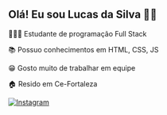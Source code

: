 ## Olá! Eu sou Lucas da Silva 👋🏻 <br/>

👨🏻‍💻 Estudante de programação Full Stack <br/>

📚 Possuo conhecimentos em HTML, CSS, JS <br/>

😁 Gosto muito de trabalhar em equipe <br/>

🏠 Resido em Ce-Fortaleza <br/>

[![Instagram](https://img.shields.io/badge/Instagram-E4405F?style=for-the-badge&logo=instagram&logoColor=white)](https://www.instagram.com/_lcss2/)








